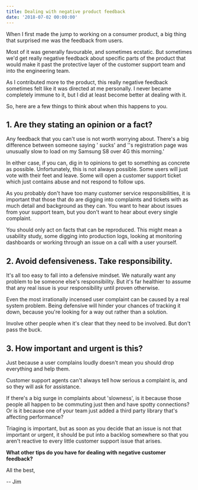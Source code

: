 ```yaml
---
title: Dealing with negative product feedback
date: '2018-07-02 00:00:00'
---
```


When I first made the jump to working on a consumer product, a big thing that surprised me was the feedback from users.

Most of it was generally favourable, and sometimes ecstatic. But sometimes we'd get really negative feedback about specific parts of the product that would make it past the protective layer of the customer support team and into the engineering team.

As I contributed more to the product, this really negative feedback sometimes felt like it was directed at me personally. I never became completely immune to it, but I did at least become better at dealing with it.

So, here are a few things to think about when this happens to you.

## 1. Are they stating an opinion or a fact?

Any feedback that you can't use is not worth worrying about. There's a big difference between someone saying '<Product> sucks' and '<Product>'s registration page was unusually slow to load on my Samsung S8 over 4G this morning.'

In either case, if you can, dig in to opinions to get to something as concrete as possible. Unfortunately, this is not always possible. Some users will just vote with their feet and leave. Some will open a customer support ticket which just contains abuse and not respond to follow ups.

As you probably don't have too many customer service responsibilities, it is important that those that do are digging into complaints and tickets with as much detail and background as they can. You want to hear about issues from your support team, but you don't want to hear about every single complaint.

You should only act on facts that can be reproduced. This might mean a usability study, some digging into production logs, looking at monitoring dashboards or working through an issue on a call with a user yourself.

## 2. Avoid defensiveness. Take responsibility.

It's all too easy to fall into a defensive mindset. We naturally want any problem to be someone else's responsibility. But it's far healthier to assume that any real issue is your responsibility until proven otherwise.

Even the most irrationally incensed user complaint can be caused by a real system problem. Being defensive will hinder your chances of tracking it down, because you're looking for a way out rather than a solution.

Involve other people when it's clear that they need to be involved. But don't pass the buck.

## 3. How important and urgent is this?

Just because a user complains loudly doesn't mean you should drop everything and help them.

Customer support agents can't always tell how serious a complaint is, and so they will ask for assistance.

If there's a big surge in complaints about 'slowness', is it because those people all happen to be commuting just then and have spotty connections? Or is it because one of your team just added a third party library that's affecting performance?

Triaging is important, but as soon as you decide that an issue is not that important or urgent, it should be put into a backlog somewhere so that you aren't reactive to every little customer support issue that arises.

__What other tips do you have for dealing with negative customer feedback?__

All the best,

-- Jim

